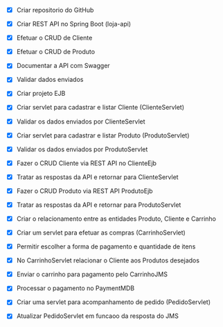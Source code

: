 - [x] Criar repositorio do GitHub

- [x] Criar REST API no Spring Boot (loja-api)

- [x] Efetuar o CRUD de Cliente

- [x] Efetuar o CRUD de Produto

- [x] Documentar a API com Swagger

- [x] Validar dados enviados

- [x] Criar projeto EJB

- [x] Criar servlet para cadastrar e listar Cliente (ClienteServlet)

- [x] Validar os dados enviados por ClienteServlet

- [x] Criar servlet para cadastrar e listar Produto (ProdutoServlet)

- [x] Validar os dados enviados por ProdutoServlet

- [x] Fazer o CRUD Cliente via REST API no ClienteEjb

- [x] Tratar as respostas da API e retornar para ClienteServlet 

- [x] Fazer o CRUD Produto via REST API ProdutoEjb

- [x] Tratar as respostas da API e retornar para ProdutoServlet

- [x] Criar o relacionamento entre as entidades Produto, Cliente e Carrinho 

- [x] Criar um servlet para efetuar as compras (CarrinhoServlet)

- [x] Permitir escolher a forma de pagamento e quantidade de itens

- [x] No CarrinhoServlet relacionar o Cliente aos Produtos desejados

- [x] Enviar o carrinho para pagamento pelo CarrinhoJMS

- [x] Processar o pagamento no PaymentMDB

- [x] Criar uma servlet para acompanhamento de pedido (PedidoServlet)

- [x] Atualizar PedidoServlet em funcaoo da resposta do JMS